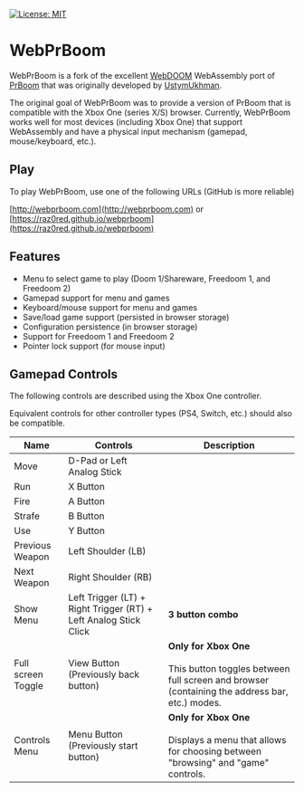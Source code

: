 [![License: MIT](https://img.shields.io/badge/License-MIT-yellow.svg)](https://opensource.org/licenses/MIT)

# WebPrBoom

WebPrBoom is a fork of the excellent [WebDOOM](https://github.com/UstymUkhman/webDOOM) WebAssembly port of [PrBoom](http://prboom.sourceforge.net/) that was originally developed by [UstymUkhman](https://github.com/UstymUkhman).

The original goal of WebPrBoom was to provide a version of PrBoom that is compatible with the Xbox One (series X/S) browser. Currently, WebPrBoom works well for most devices (including Xbox One) that support WebAssembly and have a physical input mechanism (gamepad, mouse/keyboard, etc.).

## Play

To play WebPrBoom, use one of the following URLs (GitHub is more reliable)

[http://webprboom.com](http://webprboom.com) 
or
[https://raz0red.github.io/webprboom](https://raz0red.github.io/webprboom) 

## Features

* Menu to select game to play (Doom 1/Shareware, Freedoom 1, and Freedoom 2)
* Gamepad support for menu and games
* Keyboard/mouse support for menu and games
* Save/load game support (persisted in browser storage)
* Configuration persistence (in browser storage)
* Support for Freedoom 1 and Freedoom 2
* Pointer lock support (for mouse input)

## Gamepad Controls

The following controls are described using the Xbox One controller. 

Equivalent controls for other controller types (PS4, Switch, etc.) should also be compatible.

|Name|Controls|Description|
|-|-|-|
|Move|D-Pad or Left Analog Stick| |
|Run|X Button| | 
|Fire|A Button| | 
|Strafe|B Button| | 
|Use|Y Button| | 
|Previous Weapon|Left Shoulder (LB)| |
|Next Weapon|Right Shoulder (RB)| |
|Show Menu|Left Trigger (LT) + Right Trigger (RT) + Left Analog Stick Click|**3 button combo**|
|Full screen Toggle|View Button (Previously back button)|**Only for Xbox One**<br><br>This button toggles between full screen and browser (containing the address bar, etc.) modes.|
|Controls Menu|Menu Button (Previously start button)|**Only for Xbox One**<br><br>Displays a menu that allows for choosing between "browsing" and "game" controls.|
